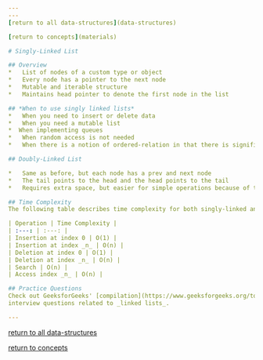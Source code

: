```yaml
---
---
[return to all data-structures](data-structures)

[return to concepts](materials)

# Singly-Linked List

## Overview
*   List of nodes of a custom type or object
*   Every node has a pointer to the next node
*   Mutable and iterable structure
*   Maintains head pointer to denote the first node in the list

## *When to use singly linked lists*
*   When you need to insert or delete data 
*   When you need a mutable list
*  When implementing queues
*   When random access is not needed
*   When there is a notion of ordered-relation in that there is significance in neighbor relationships

## Doubly-Linked List

*   Same as before, but each node has a prev and next node
*   The tail points to the head and the head points to the tail
*   Requires extra space, but easier for simple operations because of the ability to backtrack

## Time Complexity
The following table describes time complexity for both singly-linked and doubly-linked lists.

| Operation | Time Complexity |
| :---: | :---: |
| Insertion at index 0 | O(1) |
| Insertion at index _n_ | O(n) |
| Deletion at index 0 | O(1) |
| Deletion at index _n_ | O(n) |
| Search | O(n) |
| Access index _n_ | O(n) |

## Practice Questions
Check out GeeksforGeeks' [compilation](https://www.geeksforgeeks.org/top-20-linked-list-interview-question/) of popular
interview questions related to _linked lists_.

---
```


[return to all data-structures](data-structures)

[return to concepts](materials)
